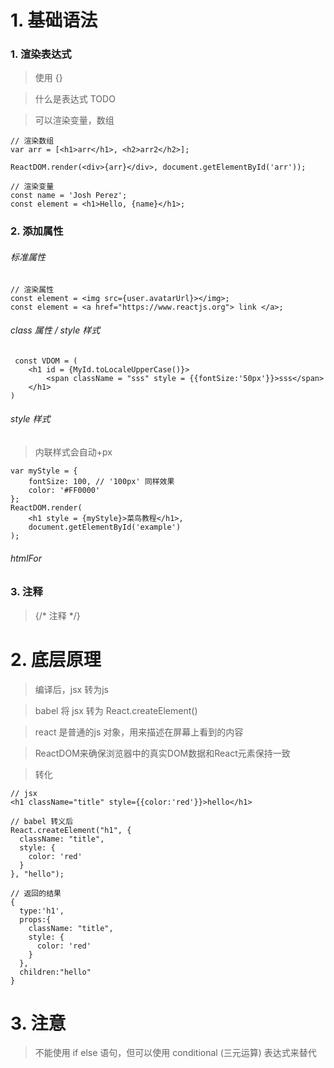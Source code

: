 <!--
 * @LastEditors: wudan01
 * @description: 文件描述
-->

# 1. 基础语法
### 1. 渲染表达式
> 使用 {} 

> 什么是表达式 TODO 

> 可以渲染变量，数组

```
// 渲染数组
var arr = [<h1>arr</h1>, <h2>arr2</h2>];

ReactDOM.render(<div>{arr}</div>, document.getElementById('arr'));

// 渲染变量
const name = 'Josh Perez';
const element = <h1>Hello, {name}</h1>;
```

### 2. 添加属性
###### 标准属性
```
// 渲染属性
const element = <img src={user.avatarUrl}></img>;
const element = <a href="https://www.reactjs.org"> link </a>;
```
###### class 属性 / style 样式
```
 const VDOM = (
    <h1 id = {MyId.toLocaleUpperCase()}>
        <span className = "sss" style = {{fontSize:'50px'}}>sss</span>
    </h1>
)
```
###### style 样式
> 内联样式会自动+px
```
var myStyle = {
    fontSize: 100, // '100px' 同样效果
    color: '#FF0000'
};
ReactDOM.render(
    <h1 style = {myStyle}>菜鸟教程</h1>,
    document.getElementById('example')
);
```

###### htmlFor



### 3. 注释
> {/* 注释 */}


# 2. 底层原理
> 编译后，jsx 转为js

> babel 将 jsx 转为 React.createElement()

> react 是普通的js 对象，用来描述在屏幕上看到的内容

> ReactDOM来确保浏览器中的真实DOM数据和React元素保持一致

> 转化
```
// jsx
<h1 className="title" style={{color:'red'}}>hello</h1>

// babel 转义后
React.createElement("h1", {
  className: "title",
  style: {
    color: 'red'
  }
}, "hello");

// 返回的结果
{
  type:'h1',
  props:{
    className: "title",
    style: {
      color: 'red'
    }
  },
  children:"hello"
}
```


# 3. 注意
>  不能使用 if else 语句，但可以使用 conditional (三元运算) 表达式来替代

